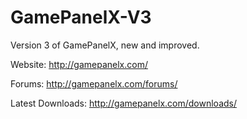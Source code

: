 GamePanelX-V3
=============

Version 3 of GamePanelX, new and improved.

Website: http://gamepanelx.com/

Forums: http://gamepanelx.com/forums/

Latest Downloads: http://gamepanelx.com/downloads/
